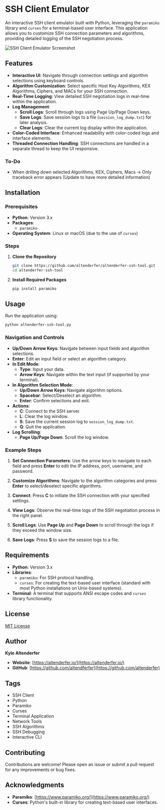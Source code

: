 # SSH Client Emulator

An interactive SSH client emulator built with Python, leveraging the `paramiko` library and `curses` for a terminal-based user interface. This application allows you to customize SSH connection parameters and algorithms, providing detailed logging of the SSH negotiation process.

![SSH Client Emulator Screenshot](https://altenderfer.io/github/altenderfer-ssh-tool.png)

## Features

- **Interactive UI**: Navigate through connection settings and algorithm selections using keyboard controls.
- **Algorithm Customization**: Select specific Host Key Algorithms, KEX Algorithms, Ciphers, and MACs for your SSH connection.
- **Real-Time Logging**: View detailed SSH negotiation logs in real-time within the application.
- **Log Management**:
  - **Scroll Logs**: Scroll through logs using Page Up/Page Down keys.
  - **Save Logs**: Save session logs to a file (`session_log_dump.txt`) for later analysis.
  - **Clear Logs**: Clear the current log display within the application.
- **Color-Coded Interface**: Enhanced readability with color-coded logs and interface elements.
- **Threaded Connection Handling**: SSH connections are handled in a separate thread to keep the UI responsive.

### To-Do
- When drilling down selected Algorithms, KEX, Ciphers, Macs -> Only traceback error appears (Update to have more detailed information)



## Installation

### Prerequisites

- **Python**: Version 3.x
- **Packages**:
  - `paramiko`
- **Operating System**: Linux or macOS (due to the use of `curses`)

### Steps

1. **Clone the Repository**

   ```bash
   git clone https://github.com/altenderfer/altenderfer-ssh-tool.git
   cd altenderfer-ssh-tool
   ```

2. **Install Required Packages**

   ```bash
   pip install paramiko
   ```

## Usage

Run the application using:

```bash
python altenderfer-ssh-tool.py
```

### Navigation and Controls

- **Up/Down Arrow Keys**: Navigate between input fields and algorithm selections.
- **Enter**: Edit an input field or select an algorithm category.
- **In Edit Mode**:
  - **Type**: Input your data.
  - **Arrow Keys**: Navigate within the text input (if supported by your terminal).
- **In Algorithm Selection Mode**:
  - **Up/Down Arrow Keys**: Navigate algorithm options.
  - **Spacebar**: Select/Deselect an algorithm.
  - **Enter**: Confirm selections and exit.
- **Actions**:
  - **C**: Connect to the SSH server.
  - **L**: Clear the log window.
  - **S**: Save the current session log to `session_log_dump.txt`.
  - **Q**: Quit the application.
- **Log Scrolling**:
  - **Page Up/Page Down**: Scroll the log window.

### Example Steps

1. **Set Connection Parameters**: Use the arrow keys to navigate to each field and press **Enter** to edit the IP address, port, username, and password.

2. **Customize Algorithms**: Navigate to the algorithm categories and press **Enter** to select/deselect specific algorithms.

3. **Connect**: Press **C** to initiate the SSH connection with your specified settings.

4. **View Logs**: Observe the real-time logs of the SSH negotiation process in the right panel.

5. **Scroll Logs**: Use **Page Up** and **Page Down** to scroll through the logs if they exceed the window size.

6. **Save Logs**: Press **S** to save the session logs to a file.

## Requirements

- **Python**: Version 3.x
- **Libraries**:
  - `paramiko`: For SSH protocol handling.
  - `curses`: For creating the text-based user interface (standard with most Python installations on Unix-based systems).
- **Terminal**: A terminal that supports ANSI escape codes and `curses` library functionality.

## License

[MIT License](LICENSE)

## Author

**Kyle Altenderfer**

- **Website**: [https://altenderfer.io/](https://altenderfer.io/)
- **GitHub**: [https://github.com/altendferfer](https://github.com/altenderfer)

## Tags

- SSH Client
- Python
- Paramiko
- Curses
- Terminal Application
- Network Tools
- SSH Algorithms
- SSH Debugging
- Interactive CLI

## Contributing

Contributions are welcome! Please open an issue or submit a pull request for any improvements or bug fixes.

## Acknowledgments

- **Paramiko**: [https://www.paramiko.org/](https://www.paramiko.org/)
- **Curses**: Python's built-in library for creating text-based user interfaces.
